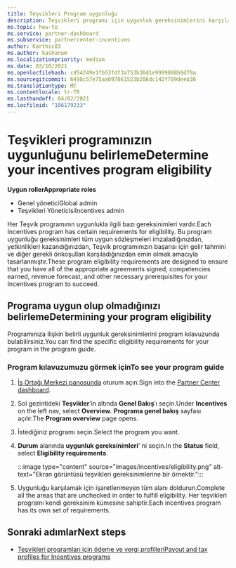 ```yaml
---
title: Teşvikleri Program uygunluğu
description: Teşvikleri programı için uygunluk gereksinimlerini karşıladığınızdan emin olun. Bu işlem, program kılavuzumuza uygunluk denetimini içerir.
ms.topic: how-to
ms.service: partner-dashboard
ms.subservice: partnercenter-incentives
author: Karthic83
ms.author: kashanum
ms.localizationpriority: medium
ms.date: 03/16/2021
ms.openlocfilehash: cd54249e1fb53fdf3a753b38d1e9999008b9d79a
ms.sourcegitcommit: 6498c57e75aa097861523b206dc142f789deeb36
ms.translationtype: MT
ms.contentlocale: tr-TR
ms.lasthandoff: 04/02/2021
ms.locfileid: "106179233"
---
```

# <a name="determine-your-incentives-program-eligibility"></a><span data-ttu-id="bd296-104">Teşvikleri programınızın uygunluğunu belirleme</span><span class="sxs-lookup"><span data-stu-id="bd296-104">Determine your incentives program eligibility</span></span>

<span data-ttu-id="bd296-105">**Uygun roller**</span><span class="sxs-lookup"><span data-stu-id="bd296-105">**Appropriate roles**</span></span>

- <span data-ttu-id="bd296-106">Genel yönetici</span><span class="sxs-lookup"><span data-stu-id="bd296-106">Global admin</span></span>
- <span data-ttu-id="bd296-107">Teşvikleri Yöneticisi</span><span class="sxs-lookup"><span data-stu-id="bd296-107">Incentives admin</span></span>

 <span data-ttu-id="bd296-108">Her Teşvik programının uygunlukla ilgili bazı gereksinimleri vardır.</span><span class="sxs-lookup"><span data-stu-id="bd296-108">Each Incentives program has certain requirements for eligibility.</span></span> <span data-ttu-id="bd296-109">Bu program uygunluğu gereksinimleri tüm uygun sözleşmeleri imzaladığınızdan, yetkinlikleri kazandığınızdan, Teşvik programınızın başarısı için gelir tahmini ve diğer gerekli önkoşulları karşıladığınızdan emin olmak amacıyla tasarlanmıştır.</span><span class="sxs-lookup"><span data-stu-id="bd296-109">These program eligibility requirements are designed to ensure that you have all of the appropriate agreements signed, competencies earned, revenue forecast, and other necessary prerequisites for your Incentives program to succeed.</span></span>

## <a name="determining-your-program-eligibility"></a><span data-ttu-id="bd296-110">Programa uygun olup olmadığınızı belirleme</span><span class="sxs-lookup"><span data-stu-id="bd296-110">Determining your program eligibility</span></span>

<span data-ttu-id="bd296-111">Programınıza ilişkin belirli uygunluk gereksinimlerini program kılavuzunda bulabilirsiniz.</span><span class="sxs-lookup"><span data-stu-id="bd296-111">You can find the specific eligibility requirements for your program in the program guide.</span></span> 

### <a name="to-see-your-program-guide"></a><span data-ttu-id="bd296-112">Program kılavuzumuzu görmek için</span><span class="sxs-lookup"><span data-stu-id="bd296-112">To see your program guide</span></span>

1. <span data-ttu-id="bd296-113">[İş Ortağı Merkezi panosunda](https://partner.microsoft.com/dashboard/) oturum açın.</span><span class="sxs-lookup"><span data-stu-id="bd296-113">Sign into the [Partner Center dashboard](https://partner.microsoft.com/dashboard/).</span></span>

2. <span data-ttu-id="bd296-114">Sol gezintideki **Teşvikler**’in altında **Genel Bakış**’ı seçin.</span><span class="sxs-lookup"><span data-stu-id="bd296-114">Under **Incentives** on the left nav, select **Overview**.</span></span> <span data-ttu-id="bd296-115">**Programa genel bakış** sayfası açılır.</span><span class="sxs-lookup"><span data-stu-id="bd296-115">The **Program overview** page opens.</span></span>

3. <span data-ttu-id="bd296-116">İstediğiniz programı seçin.</span><span class="sxs-lookup"><span data-stu-id="bd296-116">Select the program you want.</span></span>

4. <span data-ttu-id="bd296-117">**Durum** alanında **uygunluk gereksinimleri**' ni seçin.</span><span class="sxs-lookup"><span data-stu-id="bd296-117">In the **Status** field, select **Eligibility requirements**.</span></span>

   :::image type="content" source="images/incentives/eligibility.png" alt-text="Ekran görüntüsü teşvikleri gereksinimlerine bir örnektir.":::

5. <span data-ttu-id="bd296-119">Uygunluğu karşılamak için işaretlenmeyen tüm alanı doldurun.</span><span class="sxs-lookup"><span data-stu-id="bd296-119">Complete all the areas that are unchecked in order to fulfill eligibility.</span></span> <span data-ttu-id="bd296-120">Her teşvikleri programı kendi gereksinim kümesine sahiptir.</span><span class="sxs-lookup"><span data-stu-id="bd296-120">Each incentives program has its own set of requirements.</span></span>

## <a name="next-steps"></a><span data-ttu-id="bd296-121">Sonraki adımlar</span><span class="sxs-lookup"><span data-stu-id="bd296-121">Next steps</span></span>

- [<span data-ttu-id="bd296-122">Teşvikleri programları için ödeme ve vergi profilleri</span><span class="sxs-lookup"><span data-stu-id="bd296-122">Payout and tax profiles for Incentives programs</span></span>](incentives-create-and-manage-your-payout-and-tax-profiles.md)
